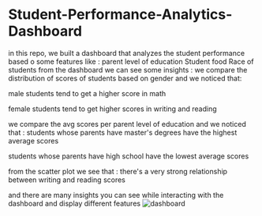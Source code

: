 # Student-Performance-Analytics-Dashboard
in this repo, we built a dashboard that analyzes the student performance based o some features like :
parent level of education 
Student food 
Race of students 
from the dashboard we can see some insights :
we compare the distribution of scores of students based on gender and we noticed that:

male students tend to get a higher score in math 

female students tend to get higher scores in writing and reading 

we compare the avg scores per  parent level of education and we noticed that :
students whose parents have master's degrees have the highest average scores

students whose parents have high school  have the lowest average scores 


from the scatter plot we see that :
there's a very strong relationship between writing and reading scores 


and there are many insights you can see while interacting with the dashboard and display different features
![dashboard](https://user-images.githubusercontent.com/52220006/140429503-9f6875d1-c274-4d88-9264-d554b27cb06e.jpeg)

